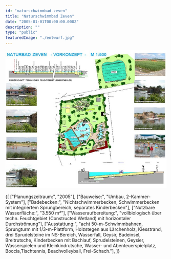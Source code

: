 ```yaml
---
id: "naturschwimmbad-zeven"
title: "Naturschwimmbad Zeven"
date: "2005-01-01T00:00:00.000Z"
description: ""
type: "public"
featuredImage: "./entwurf.jpg"
---
```


!["Entwurf"](./entwurf.jpg)



<SpecificationsTable title="Vorkonzept - technische Daten">
    {[
        ["Planungszeitraum:", "2005"],
        ["Bauweise:", "Umbau, 2-Kammer-System"],
        ["Badebecken:", "Nichtschwimmerbecken, Schwimmerbecken mit integriertem Sprungbereich, separates Kinderbecken"],
        ["Nutzbare Wasserfläche:", "3.550 m²"],
        ["Wasseraufbereitung:", "vollbiologisch über techn. Feuchtgebiet (Constructed Wetland) mit horizontaler Durchströmung"],
        ["Ausstattung:", "acht 50-m-Schwimmbahnen, Sprungturm mit 1/3-m-Plattform, Holzstegen aus Lärchenholz, Kiesstrand, drei Sprudelsteine im NS-Bereich, Wasserfall, Geysir, Badeinsel, Breitrutsche, Kinderbecken mit Bachlauf, Sprudelsteinen, Geysier, Wasserspielen und Kleinkindrutsche, Wasser- und Abenteuerspielplatz, Boccia,Tischtennis, Beachvolleyball, Frei-Schach."],
    ]}
</SpecificationsTable>

